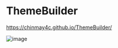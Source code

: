 # ThemeBuilder

https://chinmay4c.github.io/ThemeBuilder/

![image](https://github.com/user-attachments/assets/567830f8-572d-4a60-b008-4b74343df6d0)
